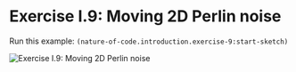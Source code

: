 # Exercise I.9: Moving 2D Perlin noise

Run this example: `(nature-of-code.introduction.exercise-9:start-sketch)`

![Exercise I.9: Moving 2D Perlin noise](https://raw.githubusercontent.com/mark-gerarts/nature-of-code/master/screenshots/Exercise%20I.9%3A%20Moving%202D%20Perlin%20noise.gif)